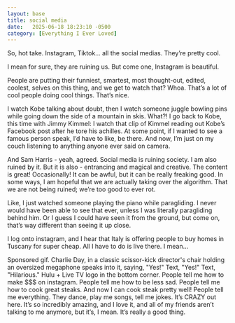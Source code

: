 ```yaml
---
layout: base
title: social media
date:   2025-06-18 18:23:10 -0500
category: [Everything I Ever Loved]
---
```

So, hot take. Instagram, Tiktok… all the social medias. They’re pretty cool.

I mean for sure, they are ruining us. But come one, Instagram is beautiful.

People are putting their funniest, smartest, most thought-out, edited, coolest, selves on this thing, and we get to watch that? Whoa. That’s a lot of cool people doing cool things. That’s nice. 

I watch Kobe talking about doubt, then I watch someone juggle bowling pins while going down the side of a mountain in skis. What?! I go back to Kobe, this time with Jimmy Kimmel: I watch that clip of Kimmel reading out Kobe’s Facebook post after he tore his achilles. At some point, if I wanted to see a famous person speak, I’d have to like, be there. And now, I’m just on my couch listening to anything anyone ever said on camera.

And Sam Harris - yeah, agreed. Social media is ruining society. I am also ruined by it. But it is also - entrancing and magical and creative. The content is great! Occasionally! It can be awful, but it can be really freaking good. In some ways, I am hopeful that we are actually taking over the algorithm. That we are not being ruined; we’re too good to ever rot.

Like, I just watched someone playing the piano while paragliding. I never would have been able to see that ever, unless I was literally paragliding behind him. Or I guess I could have seen it from the ground, but come on, that’s way different than seeing it up close.

I log onto instagram, and I hear that Italy is offering people to buy homes in Tuscany for super cheap. All I have to do is live there. I mean…

Sponsored gif. Charlie Day, in a classic scissor-kick director's chair holding an oversized megaphone speaks into it, saying, "Yes!" Text, "Yes!" Text, "Hilarious." Hulu + Live TV logo in the bottom corner.
People tell me how to make $$$ on instagram. People tell me how to be less sad. People tell me how to cook great steaks. And now I can cook steak pretty well! People tell me everything. They dance, play me songs, tell me jokes. It’s CRAZY out here. It’s so incredibly amazing, and I love it, and all of my friends aren’t talking to me anymore, but it’s, I mean. It’s really a good thing.

